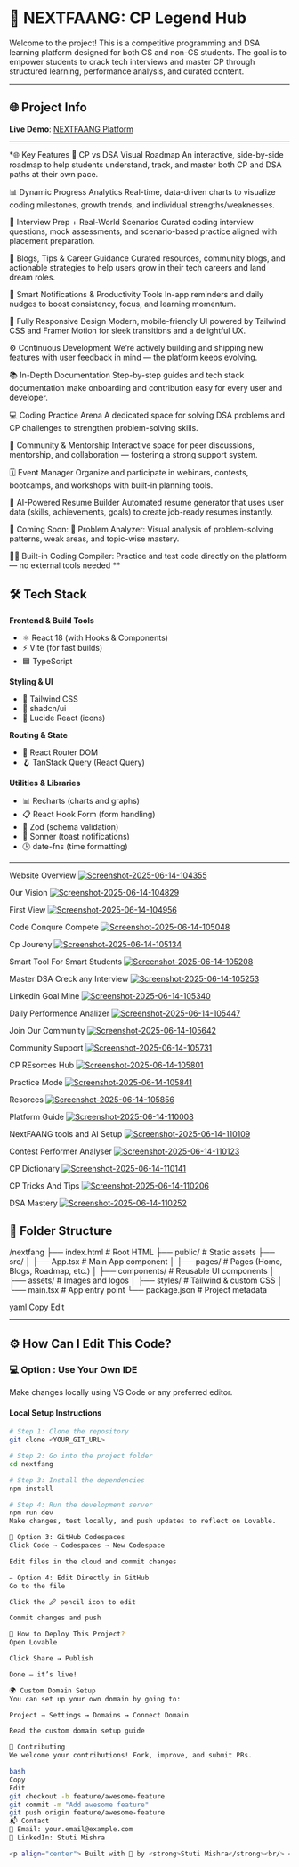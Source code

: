 # 🧠 NEXTFAANG: CP Legend Hub

Welcome to the project! This is a competitive programming and DSA learning platform designed for both CS and non-CS students. The goal is to empower students to crack tech interviews and master CP through structured learning, performance analysis, and curated content.

---

## 🌐 Project Info

**Live Demo**: [NEXTFAANG Platform](https://nextfang-cp.vercel.app/)

---

*🌐 Key Features
📍 CP vs DSA Visual Roadmap
An interactive, side-by-side roadmap to help students understand, track, and master both CP and DSA paths at their own pace.

📊 Dynamic Progress Analytics
Real-time, data-driven charts to visualize coding milestones, growth trends, and individual strengths/weaknesses.

🧠 Interview Prep + Real-World Scenarios
Curated coding interview questions, mock assessments, and scenario-based practice aligned with placement preparation.

📝 Blogs, Tips & Career Guidance
Curated resources, community blogs, and actionable strategies to help users grow in their tech careers and land dream roles.

🔔 Smart Notifications & Productivity Tools
In-app reminders and daily nudges to boost consistency, focus, and learning momentum.

📱 Fully Responsive Design
Modern, mobile-friendly UI powered by Tailwind CSS and Framer Motion for sleek transitions and a delightful UX.

⚙️ Continuous Development
We’re actively building and shipping new features with user feedback in mind — the platform keeps evolving.

📚 In-Depth Documentation
Step-by-step guides and tech stack documentation make onboarding and contribution easy for every user and developer.

💻 Coding Practice Arena
A dedicated space for solving DSA problems and CP challenges to strengthen problem-solving skills.

🤝 Community & Mentorship
Interactive space for peer discussions, mentorship, and collaboration — fostering a strong support system.

🗓️ Event Manager
Organize and participate in webinars, contests, bootcamps, and workshops with built-in planning tools.

🧾 AI-Powered Resume Builder
Automated resume generator that uses user data (skills, achievements, goals) to create job-ready resumes instantly.

🧪 Coming Soon:
🧮 Problem Analyzer: Visual analysis of problem-solving patterns, weak areas, and topic-wise mastery.

👨‍💻 Built-in Coding Compiler: Practice and test code directly on the platform — no external tools needed
**

## 🛠️ Tech Stack

**Frontend & Build Tools**
- ⚛️ React 18 (with Hooks & Components)
- ⚡ Vite (for fast builds)
- 🟦 TypeScript

**Styling & UI**
- 🎨 Tailwind CSS
- 🧱 shadcn/ui
- 🧭 Lucide React (icons)

**Routing & State**
- 🧭 React Router DOM
- 🪝 TanStack Query (React Query)

**Utilities & Libraries**
- 📊 Recharts (charts and graphs)
- 📋 React Hook Form (form handling)
- 🔐 Zod (schema validation)
- 🔔 Sonner (toast notifications)
- 🕒 date-fns (time formatting)

---
Website Overview
<a href="https://ibb.co/B5ShS9ZY"><img src="https://i.ibb.co/jP1C1SMj/Screenshot-2025-06-14-104355.png" alt="Screenshot-2025-06-14-104355" border="0"></a>

Our Vision
<a href="https://ibb.co/F42X0Kwd"><img src="https://i.ibb.co/PGKM9NhV/Screenshot-2025-06-14-104829.png" alt="Screenshot-2025-06-14-104829" border="0"></a>

First View
<a href="https://ibb.co/wNLCx5Tf"><img src="https://i.ibb.co/RpSPVR1q/Screenshot-2025-06-14-104956.png" alt="Screenshot-2025-06-14-104956" border="0"></a>

Code Conqure Compete
<a href="https://ibb.co/MxH4VWTM"><img src="https://i.ibb.co/4nLGT9yP/Screenshot-2025-06-14-105048.png" alt="Screenshot-2025-06-14-105048" border="0"></a>

Cp Joureny
<a href="https://ibb.co/SXLMGqFq"><img src="https://i.ibb.co/vxtTR202/Screenshot-2025-06-14-105134.png" alt="Screenshot-2025-06-14-105134" border="0"></a>

Smart Tool For Smart Students 
<a href="https://ibb.co/vxJsqKMm"><img src="https://i.ibb.co/QF68Q1xn/Screenshot-2025-06-14-105208.png" alt="Screenshot-2025-06-14-105208" border="0"></a>

Master DSA Creck any Interview
<a href="https://ibb.co/QFHdbRcz"><img src="https://i.ibb.co/Y7dZRMWY/Screenshot-2025-06-14-105253.png" alt="Screenshot-2025-06-14-105253" border="0"></a>

Linkedin Goal Mine
<a href="https://ibb.co/5gBKxfCG"><img src="https://i.ibb.co/TxmWqFJY/Screenshot-2025-06-14-105340.png" alt="Screenshot-2025-06-14-105340" border="0"></a>

Daily Performence Analizer
<a href="https://ibb.co/5XYy7j37"><img src="https://i.ibb.co/vCsGtdWt/Screenshot-2025-06-14-105447.png" alt="Screenshot-2025-06-14-105447" border="0"></a>

Join Our Community
<a href="https://ibb.co/Qv331pZb"><img src="https://i.ibb.co/5hggfGdM/Screenshot-2025-06-14-105642.png" alt="Screenshot-2025-06-14-105642" border="0"></a>

Community Support
<a href="https://ibb.co/0jTfHqCd"><img src="https://i.ibb.co/4ZzjhW85/Screenshot-2025-06-14-105731.png" alt="Screenshot-2025-06-14-105731" border="0"></a>

CP REsorces Hub
<a href="https://ibb.co/Ps0ZNr6c"><img src="https://i.ibb.co/Q7tFfJKP/Screenshot-2025-06-14-105801.png" alt="Screenshot-2025-06-14-105801" border="0"></a>

Practice Mode
<a href="https://ibb.co/HDwn7rpd"><img src="https://i.ibb.co/pvVJ23ry/Screenshot-2025-06-14-105841.png" alt="Screenshot-2025-06-14-105841" border="0"></a>

Resorces
<a href="https://ibb.co/mV3V0FC7"><img src="https://i.ibb.co/cSjSwXcd/Screenshot-2025-06-14-105856.png" alt="Screenshot-2025-06-14-105856" border="0"></a>

Platform Guide
<a href="https://ibb.co/zTgGmTcL"><img src="https://i.ibb.co/dwvGfw93/Screenshot-2025-06-14-110008.png" alt="Screenshot-2025-06-14-110008" border="0"></a>

NextFAANG tools and AI Setup
<a href="https://ibb.co/mCwKfXqG"><img src="https://i.ibb.co/tMt6Vxs4/Screenshot-2025-06-14-110109.png" alt="Screenshot-2025-06-14-110109" border="0"></a>

Contest Performer Analyser
<a href="https://ibb.co/mCxPnygM"><img src="https://i.ibb.co/hRqTGdwt/Screenshot-2025-06-14-110123.png" alt="Screenshot-2025-06-14-110123" border="0"></a>

CP Dictionary
<a href="https://ibb.co/BKr1d75P"><img src="https://i.ibb.co/cXCmMpSv/Screenshot-2025-06-14-110141.png" alt="Screenshot-2025-06-14-110141" border="0"></a>

CP Tricks And Tips
<a href="https://ibb.co/bgGMXfVs"><img src="https://i.ibb.co/ynxcq3C6/Screenshot-2025-06-14-110206.png" alt="Screenshot-2025-06-14-110206" border="0"></a>

DSA Mastery
<a href="https://ibb.co/mF1TZd7M"><img src="https://i.ibb.co/LhbRjBf2/Screenshot-2025-06-14-110252.png" alt="Screenshot-2025-06-14-110252" border="0"></a>


## 📁 Folder Structure

/nextfang
├── index.html # Root HTML
├── public/ # Static assets
├── src/
│ ├── App.tsx # Main App component
│ ├── pages/ # Pages (Home, Blogs, Roadmap, etc.)
│ ├── components/ # Reusable UI components
│ ├── assets/ # Images and logos
│ ├── styles/ # Tailwind & custom CSS
│ └── main.tsx # App entry point
└── package.json # Project metadata

yaml
Copy
Edit

---

## ⚙️ How Can I Edit This Code?

### 💻 Option : Use Your Own IDE

Make changes locally using VS Code or any preferred editor.

#### Local Setup Instructions

```bash
# Step 1: Clone the repository
git clone <YOUR_GIT_URL>

# Step 2: Go into the project folder
cd nextfang

# Step 3: Install the dependencies
npm install

# Step 4: Run the development server
npm run dev
Make changes, test locally, and push updates to reflect on Lovable.

🧠 Option 3: GitHub Codespaces
Click Code → Codespaces → New Codespace

Edit files in the cloud and commit changes

✏️ Option 4: Edit Directly in GitHub
Go to the file

Click the 🖉 pencil icon to edit

Commit changes and push

🚀 How to Deploy This Project?
Open Lovable

Click Share → Publish

Done — it’s live!

🌍 Custom Domain Setup
You can set up your own domain by going to:

Project → Settings → Domains → Connect Domain

Read the custom domain setup guide

🤝 Contributing
We welcome your contributions! Fork, improve, and submit PRs.

bash
Copy
Edit
git checkout -b feature/awesome-feature
git commit -m "Add awesome feature"
git push origin feature/awesome-feature
📬 Contact
📧 Email: your.email@example.com
💼 LinkedIn: Stuti Mishra

<p align="center"> Built with 💙 by <strong>Stuti Mishra</strong><br/> <em>Empowering every student to become the next CP legend 💻🔥</em> </p> ```
